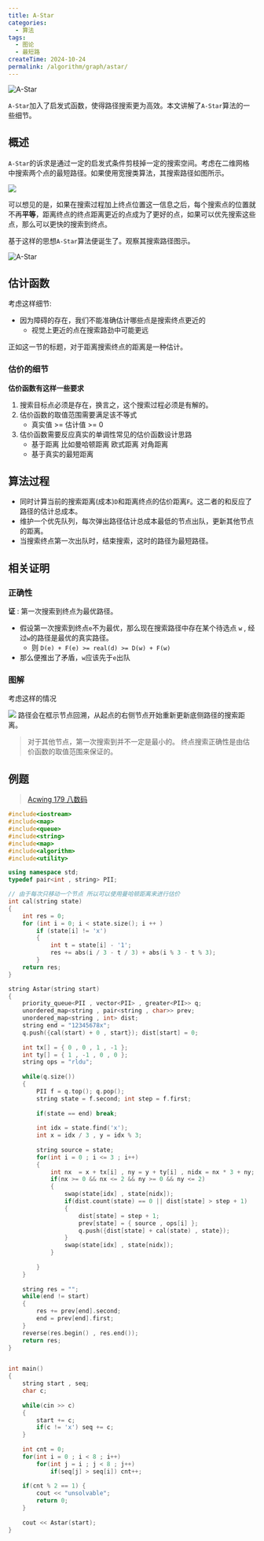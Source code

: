 ```yaml
---
title: A-Star
categories:
  - 算法
tags:
  - 图论
  - 最短路
createTime: 2024-10-24
permalink: /algorithm/graph/astar/
---
```

![A-Star](https://alicloud-pic.oss-cn-shanghai.aliyuncs.com/BlogImg/Algorithm/A-Star/A-Star.gif)

`A-Star`加入了启发式函数，使得路径搜索更为高效。本文讲解了`A-Star`算法的一些细节。

<!-- more -->

## 概述

`A-Star`的诉求是通过一定的启发式条件剪枝掉一定的搜索空间。考虑在二维网格中搜索两个点的最短路径。如果使用宽搜类算法，其搜索路径如图所示。

![](https://alicloud-pic.oss-cn-shanghai.aliyuncs.com/BlogImg/Algorithm/A-Star/BfsDemo.gif)

可以想见的是，如果在搜索过程加上终点位置这一信息之后，每个搜索点的位置就不再**平等**，距离终点的终点距离更近的点成为了更好的点，如果可以优先搜索这些点，那么可以更快的搜索到终点。

基于这样的思想`A-Star`算法便诞生了。观察其搜索路径图示。

![A-Star](https://alicloud-pic.oss-cn-shanghai.aliyuncs.com/BlogImg/Algorithm/A-Star/A-Star.gif)

## 估计函数

考虑这样细节:
+ 因为障碍的存在，我们不能准确估计哪些点是搜索终点更近的
	+ 视觉上更近的点在搜索路劲中可能更远

正如这一节的标题，对于距离搜索终点的距离是一种估计。
### 估价的细节

**估价函数有这样一些要求**

1.  搜索目标点必须是存在，换言之，这个搜索过程必须是有解的。
2. 估价函数的取值范围需要满足该不等式 
	+ 真实值 >= 估计值 >= 0
3. 估价函数需要反应真实的单调性常见的估价函数设计思路
	+ 基于距离 比如曼哈顿距离 欧式距离 对角距离
	+ 基于真实的最短距离

## 算法过程

+ 同时计算当前的搜索距离(成本)`D`和距离终点的估价距离`F`。这二者的和反应了路径的估计总成本。
+ 维护一个优先队列，每次弹出路径估计总成本最低的节点出队，更新其他节点的距离。
+ 当搜索终点第一次出队时，结束搜索，这时的路径为最短路径。

## 相关证明

### 正确性

**证** : 第一次搜索到终点为最优路径。

+ 假设第一次搜索到终点`e`不为最优，那么现在搜索路径中存在某个待选点 `w` , 经过`w`的路径是最优的真实路径。
	+ 则 `D(e) + F(e) >= real(d) >= D(w) + F(w)`
+ 那么便推出了矛盾，`w`应该先于`e`出队

### 图解

考虑这样的情况

![](https://alicloud-pic.oss-cn-shanghai.aliyuncs.com/BlogImg/Algorithm/A-Star/Demo.png)
路径会在框示节点回溯，从起点的右侧节点开始重新更新底侧路径的搜索距离。

> 对于其他节点，第一次搜索到并不一定是最小的。
> 终点搜索正确性是由估价函数的取值范围来保证的。

## 例题

> [Acwing 179 八数码](https://www.acwing.com/problem/content/description/181/)

```cpp
#include<iostream>
#include<map>
#include<queue>
#include<string>
#include<map>
#include<algorithm>
#include<utility>

using namespace std;
typedef pair<int , string> PII;

// 由于每次只移动一个节点 所以可以使用曼哈顿距离来进行估价
int cal(string state)
{
    int res = 0;
    for (int i = 0; i < state.size(); i ++ )
        if (state[i] != 'x')
        {
            int t = state[i] - '1';
            res += abs(i / 3 - t / 3) + abs(i % 3 - t % 3);
        }
    return res;
}

string Astar(string start)
{
    priority_queue<PII , vector<PII> , greater<PII>> q;
    unordered_map<string , pair<string , char>> prev;
    unordered_map<string , int> dist;
    string end = "12345678x";
    q.push({cal(start) + 0 , start}); dist[start] = 0;
    
    int tx[] = { 0 , 0 , 1 , -1 };
    int ty[] = { 1 , -1 , 0 , 0 };
    string ops = "rldu";
    
    while(q.size())
    {
        PII f = q.top(); q.pop();
        string state = f.second; int step = f.first;
        
        if(state == end) break; 
        
        int idx = state.find('x');
        int x = idx / 3 , y = idx % 3;
        
        string source = state;
        for(int i = 0 ; i <= 3 ; i++)
        {
            int nx  = x + tx[i] , ny = y + ty[i] , nidx = nx * 3 + ny;
            if(nx >= 0 && nx <= 2 && ny >= 0 && ny <= 2)
            {
                swap(state[idx] , state[nidx]);
                if(dist.count(state) == 0 || dist[state] > step + 1)
                {
                    dist[state] = step + 1;
                    prev[state] = { source , ops[i] };
                    q.push({dist[state] + cal(state) , state});
                }
                swap(state[idx] , state[nidx]);
            }
            
        }
    }
    
    string res = "";
    while(end != start)
    {
        res += prev[end].second;
        end = prev[end].first;
    }
    reverse(res.begin() , res.end());
    return res;
}


int main()
{
    string start , seq;
    char c;
    
    while(cin >> c)
    {
        start += c;
        if(c != 'x') seq += c;
    }
    
    int cnt = 0;
    for(int i = 0 ; i < 8 ; i++)
        for(int j = i ; j < 8 ; j++)
            if(seq[j] > seq[i]) cnt++;
    
    if(cnt % 2 == 1) {
        cout << "unsolvable";
        return 0;
    }
    
    cout << Astar(start);
}
```